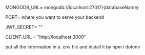 MONGODB_URL= mongodb://localhost:27017/{databaseName}

PORT= where you want to serve your backend

JWT_SECRET= ""


CLIENT_URL = "http://localhost:3000"

put all the information in a .env file and install it 
by npm i dotenv
